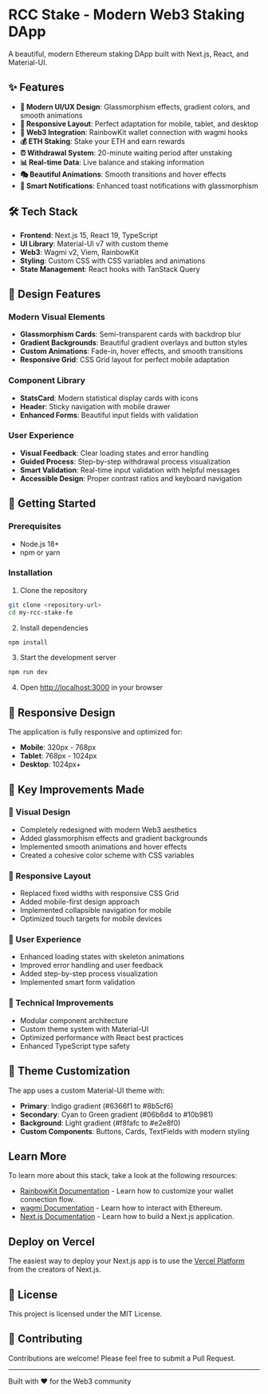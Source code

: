 # RCC Stake - Modern Web3 Staking DApp

A beautiful, modern Ethereum staking DApp built with Next.js, React, and Material-UI.

## ✨ Features

- **🎨 Modern UI/UX Design**: Glassmorphism effects, gradient colors, and smooth animations
- **📱 Responsive Layout**: Perfect adaptation for mobile, tablet, and desktop
- **🌈 Web3 Integration**: RainbowKit wallet connection with wagmi hooks
- **💰 ETH Staking**: Stake your ETH and earn rewards
- **⏰ Withdrawal System**: 20-minute waiting period after unstaking
- **📊 Real-time Data**: Live balance and staking information
- **🎭 Beautiful Animations**: Smooth transitions and hover effects
- **🔔 Smart Notifications**: Enhanced toast notifications with glassmorphism

## 🛠 Tech Stack

- **Frontend**: Next.js 15, React 19, TypeScript
- **UI Library**: Material-UI v7 with custom theme
- **Web3**: Wagmi v2, Viem, RainbowKit
- **Styling**: Custom CSS with CSS variables and animations
- **State Management**: React hooks with TanStack Query

## 🎨 Design Features

### Modern Visual Elements
- **Glassmorphism Cards**: Semi-transparent cards with backdrop blur
- **Gradient Backgrounds**: Beautiful gradient overlays and button styles
- **Custom Animations**: Fade-in, hover effects, and smooth transitions
- **Responsive Grid**: CSS Grid layout for perfect mobile adaptation

### Component Library
- **StatsCard**: Modern statistical display cards with icons
- **Header**: Sticky navigation with mobile drawer
- **Enhanced Forms**: Beautiful input fields with validation

### User Experience
- **Visual Feedback**: Clear loading states and error handling
- **Guided Process**: Step-by-step withdrawal process visualization
- **Smart Validation**: Real-time input validation with helpful messages
- **Accessible Design**: Proper contrast ratios and keyboard navigation

## 🚀 Getting Started

### Prerequisites
- Node.js 18+
- npm or yarn

### Installation

1. Clone the repository
```bash
git clone <repository-url>
cd my-rcc-stake-fe
```

2. Install dependencies
```bash
npm install
```

3. Start the development server
```bash
npm run dev
```

4. Open [http://localhost:3000](http://localhost:3000) in your browser

## 📱 Responsive Design

The application is fully responsive and optimized for:
- **Mobile**: 320px - 768px
- **Tablet**: 768px - 1024px  
- **Desktop**: 1024px+

## 🎯 Key Improvements Made

### 🎨 Visual Design
- Completely redesigned with modern Web3 aesthetics
- Added glassmorphism effects and gradient backgrounds
- Implemented smooth animations and hover effects
- Created a cohesive color scheme with CSS variables

### 📱 Responsive Layout
- Replaced fixed widths with responsive CSS Grid
- Added mobile-first design approach
- Implemented collapsible navigation for mobile
- Optimized touch targets for mobile devices

### 🚀 User Experience
- Enhanced loading states with skeleton animations
- Improved error handling and user feedback
- Added step-by-step process visualization
- Implemented smart form validation

### 🔧 Technical Improvements
- Modular component architecture
- Custom theme system with Material-UI
- Optimized performance with React best practices
- Enhanced TypeScript type safety

## 🎨 Theme Customization

The app uses a custom Material-UI theme with:
- **Primary**: Indigo gradient (#6366f1 to #8b5cf6)
- **Secondary**: Cyan to Green gradient (#06b6d4 to #10b981)
- **Background**: Light gradient (#f8fafc to #e2e8f0)
- **Custom Components**: Buttons, Cards, TextFields with modern styling

## Learn More

To learn more about this stack, take a look at the following resources:

- [RainbowKit Documentation](https://rainbowkit.com) - Learn how to customize your wallet connection flow.
- [wagmi Documentation](https://wagmi.sh) - Learn how to interact with Ethereum.
- [Next.js Documentation](https://nextjs.org/docs) - Learn how to build a Next.js application.

## Deploy on Vercel

The easiest way to deploy your Next.js app is to use the [Vercel Platform](https://vercel.com/new?utm_medium=default-template&filter=next.js&utm_source=create-next-app&utm_campaign=create-next-app-readme) from the creators of Next.js.

## 📄 License

This project is licensed under the MIT License.

## 🤝 Contributing

Contributions are welcome! Please feel free to submit a Pull Request.

---

Built with ❤️ for the Web3 community
